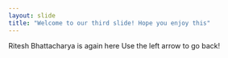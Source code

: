```yaml
---
layout: slide
title: "Welcome to our third slide! Hope you enjoy this"
---
```

Ritesh Bhattacharya is again here
Use the left arrow to go back!
